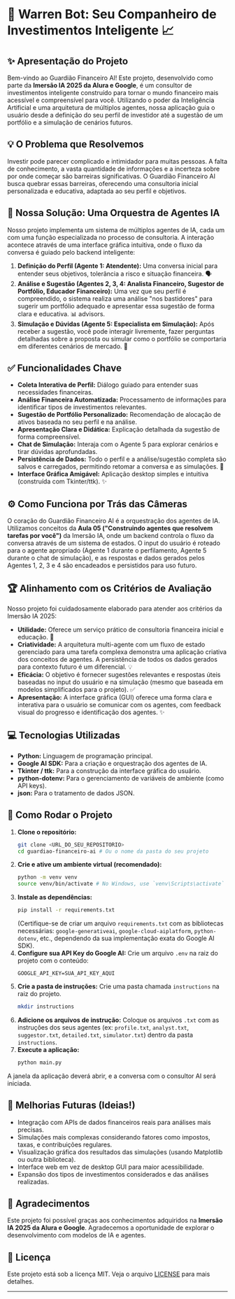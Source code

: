 # 🤖 Warren Bot: Seu Companheiro de Investimentos Inteligente 📈

## ✨ Apresentação do Projeto

Bem-vindo ao Guardião Financeiro AI! Este projeto, desenvolvido como parte da **Imersão IA 2025 da Alura e Google**, é um consultor de investimentos inteligente construído para tornar o mundo financeiro mais acessível e compreensível para você. Utilizando o poder da Inteligência Artificial e uma arquitetura de múltiplos agentes, nossa aplicação guia o usuário desde a definição do seu perfil de investidor até a sugestão de um portfólio e a simulação de cenários futuros.

## 💡 O Problema que Resolvemos

Investir pode parecer complicado e intimidador para muitas pessoas. A falta de conhecimento, a vasta quantidade de informações e a incerteza sobre por onde começar são barreiras significativas. O Guardião Financeiro AI busca quebrar essas barreiras, oferecendo uma consultoria inicial personalizada e educativa, adaptada ao seu perfil e objetivos.

## 🧠 Nossa Solução: Uma Orquestra de Agentes IA

Nosso projeto implementa um sistema de múltiplos agentes de IA, cada um com uma função especializada no processo de consultoria. A interação acontece através de uma interface gráfica intuitiva, onde o fluxo da conversa é guiado pelo backend inteligente:

1.  **Definição do Perfil (Agente 1: Atendente):** Uma conversa inicial para entender seus objetivos, tolerância a risco e situação financeira. 🗣️
2.  **Análise e Sugestão (Agentes 2, 3, 4: Analista Financeiro, Sugestor de Portfólio, Educador Financeiro):** Uma vez que seu perfil é compreendido, o sistema realiza uma análise "nos bastidores" para sugerir um portfólio adequado e apresentar essa sugestão de forma clara e educativa. 📊 advisors.
3.  **Simulação e Dúvidas (Agente 5: Especialista em Simulação):** Após receber a sugestão, você pode interagir livremente, fazer perguntas detalhadas sobre a proposta ou simular como o portfólio se comportaria em diferentes cenários de mercado. 🔮

## ✅ Funcionalidades Chave

* **Coleta Interativa de Perfil:** Diálogo guiado para entender suas necessidades financeiras.
* **Análise Financeira Automatizada:** Processamento de informações para identificar tipos de investimentos relevantes.
* **Sugestão de Portfólio Personalizado:** Recomendação de alocação de ativos baseada no seu perfil e na análise.
* **Apresentação Clara e Didática:** Explicação detalhada da sugestão de forma compreensível.
* **Chat de Simulação:** Interaja com o Agente 5 para explorar cenários e tirar dúvidas aprofundadas.
* **Persistência de Dados:** Todo o perfil e a análise/sugestão completa são salvos e carregados, permitindo retomar a conversa e as simulações. 💾
* **Interface Gráfica Amigável:** Aplicação desktop simples e intuitiva (construída com Tkinter/ttk). ✨

## ⚙️ Como Funciona por Trás das Câmeras

O coração do Guardião Financeiro AI é a orquestração dos agentes de IA. Utilizamos conceitos da **Aula 05 ("Construindo agentes que resolvem tarefas por você")** da Imersão IA, onde um backend controla o fluxo da conversa através de um sistema de estados. O input do usuário é roteado para o agente apropriado (Agente 1 durante o perfilamento, Agente 5 durante o chat de simulação), e as respostas e dados gerados pelos Agentes 1, 2, 3 e 4 são encadeados e persistidos para uso futuro.

## 🏆 Alinhamento com os Critérios de Avaliação

Nosso projeto foi cuidadosamente elaborado para atender aos critérios da Imersão IA 2025:

* **Utilidade:** Oferece um serviço prático de consultoria financeira inicial e educação. 🤝
* **Criatividade:** A arquitetura multi-agente com um fluxo de estado gerenciado para uma tarefa complexa demonstra uma aplicação criativa dos conceitos de agentes. A persistência de todos os dados gerados para contexto futuro é um diferencial. 💡
* **Eficácia:** O objetivo é fornecer sugestões relevantes e respostas úteis baseadas no input do usuário e na simulação (mesmo que baseada em modelos simplificados para o projeto). ✅
* **Apresentação:** A interface gráfica (GUI) oferece uma forma clara e interativa para o usuário se comunicar com os agentes, com feedback visual do progresso e identificação dos agentes. ✨

## 💻 Tecnologias Utilizadas

* **Python:** Linguagem de programação principal.
* **Google AI SDK:** Para a criação e orquestração dos agentes de IA.
* **Tkinter / ttk:** Para a construção da interface gráfica do usuário.
* **python-dotenv:** Para o gerenciamento de variáveis de ambiente (como API keys).
* **json:** Para o tratamento de dados JSON.

## 🚀 Como Rodar o Projeto

1.  **Clone o repositório:**
    ```bash
    git clone <URL_DO_SEU_REPOSITORIO>
    cd guardiao-financeiro-ai # Ou o nome da pasta do seu projeto
    ```
2.  **Crie e ative um ambiente virtual (recomendado):**
    ```bash
    python -m venv venv
    source venv/bin/activate # No Windows, use `venv\Scripts\activate`
    ```
3.  **Instale as dependências:**
    ```bash
    pip install -r requirements.txt
    ```
    (Certifique-se de criar um arquivo `requirements.txt` com as bibliotecas necessárias: `google-generativeai`, `google-cloud-aiplatform`, `python-dotenv`, etc., dependendo da sua implementação exata do Google AI SDK).
4.  **Configure sua API Key do Google AI:** Crie um arquivo `.env` na raiz do projeto com o conteúdo:
    ```dotenv
    GOOGLE_API_KEY=SUA_API_KEY_AQUI
    ```
5.  **Crie a pasta de instruções:** Crie uma pasta chamada `instructions` na raiz do projeto.
    ```bash
    mkdir instructions
    ```
6.  **Adicione os arquivos de instrução:** Coloque os arquivos `.txt` com as instruções dos seus agentes (ex: `profile.txt`, `analyst.txt`, `suggestor.txt`, `detailed.txt`, `simulator.txt`) dentro da pasta `instructions`.
7.  **Execute a aplicação:**
    ```bash
    python main.py
    ```

A janela da aplicação deverá abrir, e a conversa com o consultor AI será iniciada.

## 🌟 Melhorias Futuras (Ideias!)

* Integração com APIs de dados financeiros reais para análises mais precisas.
* Simulações mais complexas considerando fatores como impostos, taxas, e contribuições regulares.
* Visualização gráfica dos resultados das simulações (usando Matplotlib ou outra biblioteca).
* Interface web em vez de desktop GUI para maior acessibilidade.
* Expansão dos tipos de investimentos considerados e das análises realizadas.

## 👋 Agradecimentos

Este projeto foi possível graças aos conhecimentos adquiridos na **Imersão IA 2025 da Alura e Google**. Agradecemos a oportunidade de explorar o desenvolvimento com modelos de IA e agentes.

## 📄 Licença

Este projeto está sob a licença MIT. Veja o arquivo [LICENSE](LICENSE) para mais detalhes.

---
